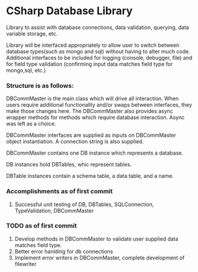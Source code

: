 # CSharp Database Library

Library to assist with database connections, data validation, querying, data variable storage, etc.

Library will be interfaced appropriately to allow user to switch between database types(such as mongo and sql) without having to alter much code.  Additional interfaces to be included for logging (console, debugger, file) and for field type validation (confirming input data matches field type for mongo,sql, etc.)

### Structure is as follows:

DBCommMaster is the main class which will drive all interaction.  When users require additional functionality and/or swaps between interfaces, they make those changes here.  The DBCommMaster also provides async wrapper methods for methods which require database interaction.  Async was left as a choice.

DBCommMaster interfaces are supplied as inputs on DBCommMaster object instantiation.  A connection string is also supplied.

DBCommMaster contains one DB instance which represents a database.

DB instances hold DBTables, whic represent tables.

DBTable instances contain a schema table, a data table, and a name.

### Accomplishments as of first commit

1. Successful unit testing of DB, DBTables, SQLConnection, TypeValidation, DBCommMaster

### TODO as of first commit

1. Develop methods in DBCommMaster to validate user supplied data matches field type.
2. Better error hanlding for db connections
3. Implement error writers in DBCommMaster, complete development of filewriter

